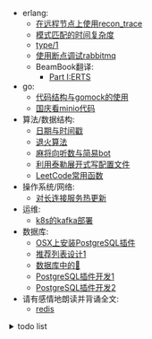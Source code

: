   - erlang:
      - [在远程节点上使用recon_trace](https://github.com/mmooyyii/mmooyyii/blob/master/docs/erlang/recon_trace.md)
      - [模式匹配的时间复杂度](https://github.com/mmooyyii/mmooyyii/blob/master/docs/erlang/match_spec.md)
      - [type/1](https://github.com/mmooyyii/mmooyyii/blob/master/docs/erlang/type.md)
      - [使用断点调试rabbitmq](https://github.com/mmooyyii/mmooyyii/blob/master/docs/erlang/使用断点调试rabbitmq.md)
      - BeamBook翻译:
          - [Part I:ERTS](https://github.com/mmooyyii/mmooyyii/blob/master/docs/erlang/beambook/ERTS_1.md)
  - go:
      - [代码结构与gomock的使用](https://github.com/mmooyyii/mmooyyii/blob/master/docs/go/gomock.md)
      - [国庆看minio代码](https://github.com/mmooyyii/mmooyyii/blob/master/docs/go/minio.md)
  - 算法/数据结构:
      - [日期与时间戳](https://github.com/mmooyyii/mmooyyii/blob/master/docs/algorithm/timestamp.md)
      - [退火算法](https://github.com/mmooyyii/mmooyyii/blob/master/docs/algorithm/sa.md)
      - [麻将向听数与简易bot](https://github.com/mmooyyii/mmooyyii/blob/master/docs/mahjong/向听数.md)
      - [利用泰勒展开式写配置文件](https://github.com/mmooyyii/mmooyyii/blob/master/docs/algorithm/taylor.md)
      - [LeetCode常用函数](https://github.com/mmooyyii/mmooyyii/blob/master/codes/leetcode_utils.py)
  - 操作系统/网络:
      - [对长连接服务热更新](https://github.com/mmooyyii/mmooyyii/blob/master/docs/os/hot_update_with_socket.md)
  - 运维:
      - [k8s的kafka部署](https://github.com/mmooyyii/mmooyyii/blob/master/codes/kafka.yml)
  - 数据库:
      - [OSX上安装PostgreSQL插件](https://github.com/mmooyyii/mmooyyii/blob/master/docs/database/postgresql_plugin.md)
      - [推荐列表设计1](https://github.com/mmooyyii/mmooyyii/blob/master/docs/database/tiplist1.md)
      - [数据库中的🌲](https://github.com/mmooyyii/mmooyyii/blob/master/docs/database/tree.md)
      - [PostgreSQL插件开发1](https://github.com/mmooyyii/mmooyyii/blob/master/docs/database/pg_plugin_1.md)
      - [PostgreSQL插件开发2](https://github.com/mmooyyii/mmooyyii/blob/master/docs/database/pg_plugin_2.md)
  - 请有感情地朗读并背诵全文:
      - [redis](https://github.com/mmooyyii/mmooyyii/blob/master/docs/八股文/redis.md)
      
      

<details>
<summary>todo list</summary>

- [R🌲](https://github.com/mmooyyii/mmooyyii/blob/master/docs/data_structure/rtree.md)
- [制作一个cheat engine]()
- [switch游戏加速器]()
- [PostgreSQL插件开发1.1](https://github.com/mmooyyii/mmooyyii/blob/master/docs/database/pg_plugin_1.1.md)
- [crit bit tree-未完成](https://github.com/mmooyyii/mmooyyii/blob/master/docs/data_structure/crit_bit_tree.md)
- [推荐列表设计2-未完成](https://github.com/mmooyyii/mmooyyii/blob/master/docs/database/tiplist2.md)
- [PostgreSQL插件开发0-未完成](https://github.com/mmooyyii/mmooyyii/blob/master/docs/database/pg_plugin_0.md) 
- [PostgreSQL插件开发3-未完成](https://github.com/mmooyyii/mmooyyii/blob/master/docs/database/pg_plugin_3.md) 
- [PostgreSQL插件开发4-未完成](https://github.com/mmooyyii/mmooyyii/blob/master/docs/database/pg_plugin_4.md) 
- [PostgreSQL插件开发5-未完成](https://github.com/mmooyyii/mmooyyii/blob/master/docs/database/pg_plugin_5.md) 
- [PostgreSQL插件开发6-未完成](https://github.com/mmooyyii/mmooyyii/blob/master/docs/database/pg_plugin_6.md)
</details>
